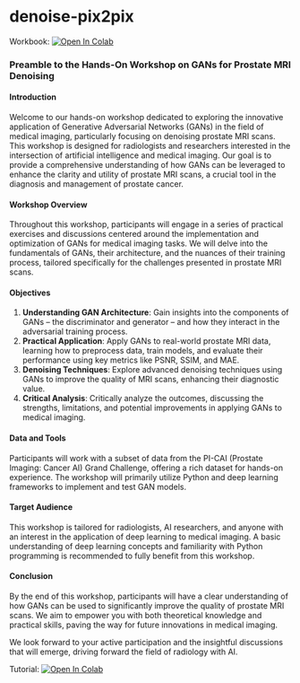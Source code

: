 # denoise-pix2pix
Workbook:
[![Open In Colab](https://colab.research.google.com/assets/colab-badge.svg)](https://colab.research.google.com/github/MSaidKartal/denoise-pix2pix/blob/main/Workbook_GAN_denoise.ipynb)


### Preamble to the Hands-On Workshop on GANs for Prostate MRI Denoising

#### Introduction
Welcome to our hands-on workshop dedicated to exploring the innovative application of Generative Adversarial Networks (GANs) in the field of medical imaging, particularly focusing on denoising prostate MRI scans. This workshop is designed for radiologists and researchers interested in the intersection of artificial intelligence and medical imaging. Our goal is to provide a comprehensive understanding of how GANs can be leveraged to enhance the clarity and utility of prostate MRI scans, a crucial tool in the diagnosis and management of prostate cancer.

#### Workshop Overview
Throughout this workshop, participants will engage in a series of practical exercises and discussions centered around the implementation and optimization of GANs for medical imaging tasks. We will delve into the fundamentals of GANs, their architecture, and the nuances of their training process, tailored specifically for the challenges presented in prostate MRI scans.

#### Objectives
1. **Understanding GAN Architecture**: Gain insights into the components of GANs – the discriminator and generator – and how they interact in the adversarial training process.
2. **Practical Application**: Apply GANs to real-world prostate MRI data, learning how to preprocess data, train models, and evaluate their performance using key metrics like PSNR, SSIM, and MAE.
3. **Denoising Techniques**: Explore advanced denoising techniques using GANs to improve the quality of MRI scans, enhancing their diagnostic value.
4. **Critical Analysis**: Critically analyze the outcomes, discussing the strengths, limitations, and potential improvements in applying GANs to medical imaging.

#### Data and Tools
Participants will work with a subset of data from the PI-CAI (Prostate Imaging: Cancer AI) Grand Challenge, offering a rich dataset for hands-on experience. The workshop will primarily utilize Python and deep learning frameworks to implement and test GAN models.

#### Target Audience
This workshop is tailored for radiologists, AI researchers, and anyone with an interest in the application of deep learning to medical imaging. A basic understanding of deep learning concepts and familiarity with Python programming is recommended to fully benefit from this workshop.

#### Conclusion
By the end of this workshop, participants will have a clear understanding of how GANs can be used to significantly improve the quality of prostate MRI scans. We aim to empower you with both theoretical knowledge and practical skills, paving the way for future innovations in medical imaging.

We look forward to your active participation and the insightful discussions that will emerge, driving forward the field of radiology with AI.


Tutorial:
[![Open In Colab](https://colab.research.google.com/assets/colab-badge.svg)](https://colab.research.google.com/github/MSaidKartal/denoise-pix2pix/blob/main/tutorial.ipynb)